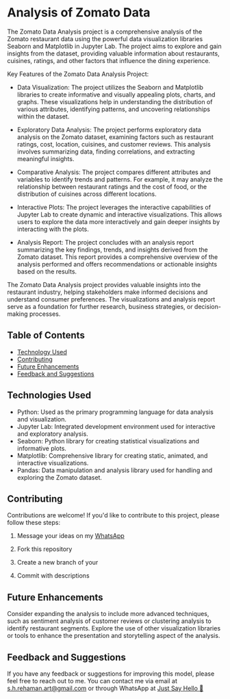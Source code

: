 
#  Analysis of Zomato Data
The Zomato Data Analysis project is a comprehensive analysis of the Zomato restaurant data using the powerful data visualization libraries Seaborn and Matplotlib in Jupyter Lab. The project aims to explore and gain insights from the dataset, providing valuable information about restaurants, cuisines, ratings, and other factors that influence the dining experience.

Key Features of the Zomato Data Analysis Project:

- Data Visualization: The project utilizes the Seaborn and Matplotlib libraries to create informative and visually appealing plots, charts, and graphs. These visualizations help in understanding the distribution of various attributes, identifying patterns, and uncovering relationships within the dataset.

- Exploratory Data Analysis: The project performs exploratory data analysis on the Zomato dataset, examining factors such as restaurant ratings, cost, location, cuisines, and customer reviews. This analysis involves summarizing data, finding correlations, and extracting meaningful insights.

- Comparative Analysis: The project compares different attributes and variables to identify trends and patterns. For example, it may analyze the relationship between restaurant ratings and the cost of food, or the distribution of cuisines across different locations.

- Interactive Plots: The project leverages the interactive capabilities of Jupyter Lab to create dynamic and interactive visualizations. This allows users to explore the data more interactively and gain deeper insights by interacting with the plots.

- Analysis Report: The project concludes with an analysis report summarizing the key findings, trends, and insights derived from the Zomato dataset. This report provides a comprehensive overview of the analysis performed and offers recommendations or actionable insights based on the results.

The Zomato Data Analysis project provides valuable insights into the restaurant industry, helping stakeholders make informed decisions and understand consumer preferences. The visualizations and analysis report serve as a foundation for further research, business strategies, or decision-making processes.
## Table of Contents
- [Technology Used](#technologies)
- [Contributing](#contributing)
- [Future Enhancements](#future)
- [Feedback and Suggestions](#feedback-and-suggestions) 

## Technologies Used
- Python: Used as the primary programming language for data analysis and visualization.
- Jupyter Lab: Integrated development environment used for interactive and exploratory analysis.
- Seaborn: Python library for creating statistical visualizations and informative plots.
- Matplotlib: Comprehensive library for creating static, animated, and interactive visualizations.
- Pandas: Data manipulation and analysis library used for handling and exploring the Zomato dataset.


## Contributing

Contributions are welcome! If you'd like to contribute to this project, please follow these steps:

 1. Message your ideas on my [WhatsApp](https://api.whatsapp.com/send/?phone=919777795786&text=Hello%20Shaikh%20Habibur%20Rehaman,%20I%20get%20this%20no.%20from%20your%20Github%20&type=phone_number&app_absent=0)
 2. Fork this repository 

 3. Create a new branch of your 
 4. Commit with descriptions 


## Future Enhancements
Consider expanding the analysis to include more advanced techniques, such as sentiment analysis of customer reviews or clustering analysis to identify restaurant segments. Explore the use of other visualization libraries or tools to enhance the presentation and storytelling aspect of the analysis.


## Feedback and Suggestions

If you have any feedback or suggestions for improving this model, please feel free to reach out to me. You can contact me via email at s.h.rehaman.art@gmail.com or through WhatsApp at [Just Say Hello 👋 ](https://api.whatsapp.com/send/?phone=919777795786&text=Hello%20Shaikh%20Habibur%20Rehaman,%20I%20get%20this%20no.%20from%20your%20Github%20&type=phone_number&app_absent=0)
